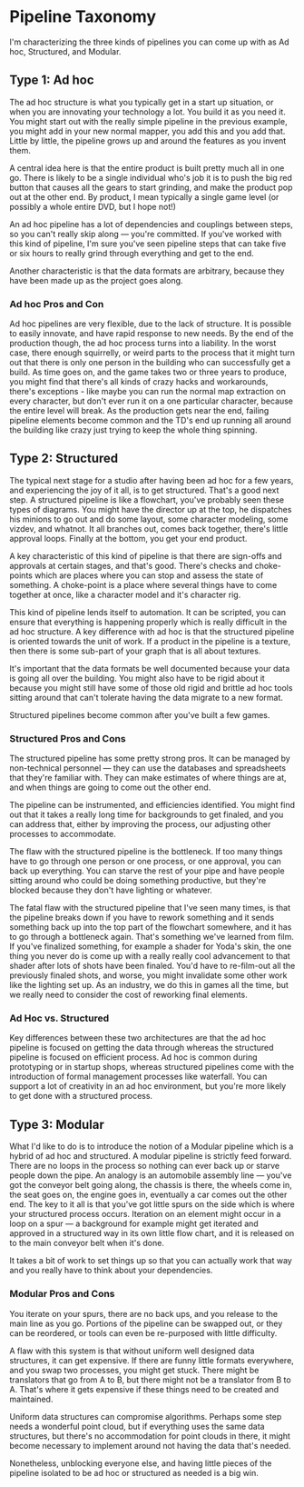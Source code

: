 # Pipeline Taxonomy

I'm characterizing the three kinds of pipelines you can come up with as Ad hoc, Structured, and Modular.

## Type 1: Ad hoc

The ad hoc structure is what you typically get in a start up situation, or when you are innovating your technology a lot. You build it as you need it. You might start out with the really simple pipeline in the previous example, you might add in your new normal mapper, you add this and you add that. Little by little, the pipeline grows up and around the features as you invent them.

A central idea here is that the entire product is built pretty much all in one go. There is likely to be a single individual who's job it is to push the big red button that causes all the gears to start grinding, and make the product pop out at the other end. By product, I mean typically a single game level (or possibly a whole entire DVD, but I hope not!)

An ad hoc pipeline has a lot of dependencies and couplings between steps, so you can't really skip along — you're committed. If you've worked with this kind of pipeline, I'm sure you've seen pipeline steps that can take five or six hours to really grind through everything and get to the end.

Another characteristic is that the data formats are arbitrary, because they have been made up as the project goes along.

### Ad hoc Pros and Con

Ad hoc pipelines are very flexible, due to the lack of structure. It is possible to easily innovate, and have rapid response to new needs. By the end of the production though, the ad hoc process turns into a liability. In the worst case, there enough squirrelly, or weird parts to the process that it might turn out that there is only one person in the building who can successfully get a build. As time goes on, and the game takes two or three years to produce, you might find that there's all kinds of crazy hacks and workarounds, there's exceptions - like maybe you can run the normal map extraction on every character, but don't ever run it on a one particular character, because the entire level will break. As the production gets near the end, failing pipeline elements become common and the TD's end up running all around the building like crazy just trying to keep the whole thing spinning.

## Type 2: Structured

The typical next stage for a studio after having been ad hoc for a few years, and experiencing the joy of it all, is to get structured. That's a good next step. A structured pipeline is like a flowchart, you've probably seen these types of diagrams. You might have the director up at the top, he dispatches his minions to go out and do some layout, some character modeling, some vizdev, and whatnot. It all branches out, comes back together, there's little approval loops. Finally at the bottom, you get your end product.

A key characteristic of this kind of pipeline is that there are sign-offs and approvals at certain stages, and that's good. There's checks and choke-points which are places where you can stop and assess the state of something. A choke-point is a place where several things have to come together at once, like a character model and it's character rig.

This kind of pipeline lends itself to automation. It can be scripted, you can ensure that everything is happening properly which is really difficult in the ad hoc structure. A key difference with ad hoc is that the structured pipeline is oriented towards the unit of work. If a product in the pipeline is a texture, then there is some sub-part of your graph that is all about textures.

It's important that the data formats be well documented because your data is going all over the building. You might also have to be rigid about it because you might still have some of those old rigid and brittle ad hoc tools sitting around that can't tolerate having the data migrate to a new format.

Structured pipelines become common after you've built a few games.

### Structured Pros and Cons

The structured pipeline has some pretty strong pros. It can be managed by non-technical personnel — they can use the databases and spreadsheets that they're familiar with. They can make estimates of where things are at, and when things are going to come out the other end.

The pipeline can be instrumented, and efficiencies identified. You might find out that it takes a really long time for backgrounds to get finaled, and you can address that, either by improving the process, our adjusting other processes to accommodate.

The flaw with the structured pipeline is the bottleneck. If too many things have to go through one person or one process, or one approval, you can back up everything. You can starve the rest of your pipe and have people sitting around who could be doing something productive, but they're blocked because they don't have lighting or whatever.

The fatal flaw with the structured pipeline that I've seen many times, is that the pipeline breaks down if you have to rework something and it sends something back up into the top part of the flowchart somewhere, and it has to go through a bottleneck again. That's something we've learned from film. If you've finalized something, for example a shader for Yoda's skin, the one thing you never do is come up with a really really cool advancement to that shader after lots of shots have been finaled. You'd have to re-film-out all the previously finaled shots, and worse, you might invalidate some other work like the lighting set up. As an industry, we do this in games all the time, but we really need to consider the cost of reworking final elements.

### Ad Hoc vs. Structured

Key differences between these two architectures are that the ad hoc pipeline is focused on getting the data through whereas the structured pipeline is focused on efficient process. Ad hoc is common during prototyping or in startup shops, whereas structured pipelines come with the introduction of formal management processes like waterfall. You can support a lot of creativity in an ad hoc environment, but you're more likely to get done with a structured process.

## Type 3: Modular

What I'd like to do is to introduce the notion of a Modular pipeline which is a hybrid of ad hoc and structured. A modular pipeline is strictly feed forward. There are no loops in the process so nothing can ever back up or starve people down the pipe. An analogy is an automobile assembly line — you've got the conveyor belt going along, the chassis is there, the wheels come in, the seat goes on, the engine goes in, eventually a car comes out the other end. The key to it all is that you've got little spurs on the side which is where your structured process occurs. Iteration on an element might occur in a loop on a spur — a background for example might get iterated and approved in a structured way in its own little flow chart, and it is released on to the main conveyor belt when it's done.

It takes a bit of work to set things up so that you can actually work that way and you really have to think about your dependencies.

### Modular Pros and Cons

You iterate on your spurs, there are no back ups, and you release to the main line as you go. Portions of the pipeline can be swapped out, or they can be reordered, or tools can even be re-purposed with little difficulty.

A flaw with this system is that without uniform well designed data structures, it can get expensive. If there are funny little formats everywhere, and you swap two processes, you might get stuck. There might be translators that go from A to B, but there might not be a translator from B to A. That's where it gets expensive if these things need to be created and maintained.

Uniform data structures can compromise algorithms. Perhaps some step needs a wonderful point cloud, but if everything uses the same data structures, but there's no accommodation for point clouds in there, it might become necessary to implement around not having the data that's needed.

Nonetheless, unblocking everyone else, and having little pieces of the pipeline isolated to be ad hoc or structured as needed is a big win.
